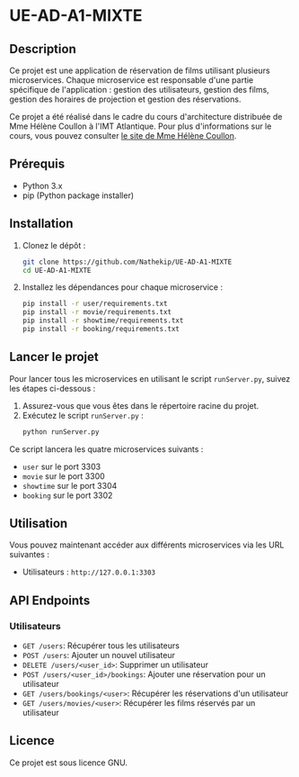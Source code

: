 # UE-AD-A1-MIXTE

## Description

Ce projet est une application de réservation de films utilisant plusieurs microservices. Chaque microservice est responsable d'une partie spécifique de l'application : gestion des utilisateurs, gestion des films, gestion des horaires de projection et gestion des réservations.

Ce projet a été réalisé dans le cadre du cours d'architecture distribuée de Mme Hélène Coullon à l'IMT Atlantique. Pour plus d'informations sur le cours, vous pouvez consulter [le site de Mme Hélène Coullon](https://helene-coullon.fr/pages/ue-ad-24-25/).

## Prérequis

- Python 3.x
- pip (Python package installer)

## Installation

1. Clonez le dépôt :
    ```sh
    git clone https://github.com/Nathekip/UE-AD-A1-MIXTE
    cd UE-AD-A1-MIXTE
    ```

2. Installez les dépendances pour chaque microservice :
    ```sh
    pip install -r user/requirements.txt
    pip install -r movie/requirements.txt
    pip install -r showtime/requirements.txt
    pip install -r booking/requirements.txt
    ```

## Lancer le projet

Pour lancer tous les microservices en utilisant le script `runServer.py`, suivez les étapes ci-dessous :

1. Assurez-vous que vous êtes dans le répertoire racine du projet.
2. Exécutez le script `runServer.py` :
    ```sh
    python runServer.py
    ```

Ce script lancera les quatre microservices suivants :
- `user` sur le port 3303
- `movie` sur le port 3300
- `showtime` sur le port 3304
- `booking` sur le port 3302

## Utilisation

Vous pouvez maintenant accéder aux différents microservices via les URL suivantes :
- Utilisateurs : `http://127.0.0.1:3303`

## API Endpoints

### Utilisateurs
- `GET /users`: Récupérer tous les utilisateurs
- `POST /users`: Ajouter un nouvel utilisateur
- `DELETE /users/<user_id>`: Supprimer un utilisateur
- `POST /users/<user_id>/bookings`: Ajouter une réservation pour un utilisateur
- `GET /users/bookings/<user>`: Récupérer les réservations d'un utilisateur
- `GET /users/movies/<user>`: Récupérer les films réservés par un utilisateur

## Licence

Ce projet est sous licence GNU.